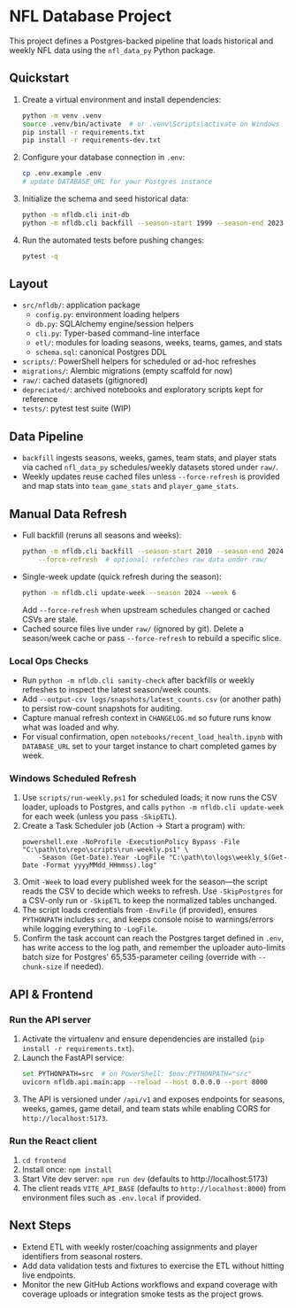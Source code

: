 # NFL Database Project

This project defines a Postgres-backed pipeline that loads historical and weekly NFL
data using the `nfl_data_py` Python package.

## Quickstart

1. Create a virtual environment and install dependencies:
   ```bash
   python -m venv .venv
   source .venv/bin/activate  # or .venv\Scripts\activate on Windows
   pip install -r requirements.txt
   pip install -r requirements-dev.txt
   ```
2. Configure your database connection in `.env`:
   ```bash
   cp .env.example .env
   # update DATABASE_URL for your Postgres instance
   ```
3. Initialize the schema and seed historical data:
   ```bash
   python -m nfldb.cli init-db
   python -m nfldb.cli backfill --season-start 1999 --season-end 2023
   ```
4. Run the automated tests before pushing changes:
   ```bash
   pytest -q
   ```

## Layout

- `src/nfldb/`: application package
  - `config.py`: environment loading helpers
  - `db.py`: SQLAlchemy engine/session helpers
  - `cli.py`: Typer-based command-line interface
  - `etl/`: modules for loading seasons, weeks, teams, games, and stats
  - `schema.sql`: canonical Postgres DDL
- `scripts/`: PowerShell helpers for scheduled or ad-hoc refreshes
- `migrations/`: Alembic migrations (empty scaffold for now)
- `raw/`: cached datasets (gitignored)
- `depreciated/`: archived notebooks and exploratory scripts kept for reference
- `tests/`: pytest test suite (WIP)

## Data Pipeline

- `backfill` ingests seasons, weeks, games, team stats, and player stats via cached
  `nfl_data_py` schedules/weekly datasets stored under `raw/`.
- Weekly updates reuse cached files unless `--force-refresh` is provided and map
  stats into `team_game_stats` and `player_game_stats`.

## Manual Data Refresh

- Full backfill (reruns all seasons and weeks):
  ```bash
  python -m nfldb.cli backfill --season-start 2010 --season-end 2024 \
      --force-refresh  # optional: refetches raw data under raw/
  ```
- Single-week update (quick refresh during the season):
  ```bash
  python -m nfldb.cli update-week --season 2024 --week 6
  ```
  Add `--force-refresh` when upstream schedules changed or cached CSVs are stale.
- Cached source files live under `raw/` (ignored by git). Delete a season/week cache
  or pass `--force-refresh` to rebuild a specific slice.

### Local Ops Checks
- Run `python -m nfldb.cli sanity-check` after backfills or weekly refreshes to inspect the latest season/week counts.
- Add `--output-csv logs/snapshots/latest_counts.csv` (or another path) to persist row-count snapshots for auditing.
- Capture manual refresh context in `CHANGELOG.md` so future runs know what was loaded and why.
- For visual confirmation, open `notebooks/recent_load_health.ipynb` with `DATABASE_URL` set to your target instance to chart completed games by week.

### Windows Scheduled Refresh

1. Use `scripts/run-weekly.ps1` for scheduled loads; it now runs the CSV loader, uploads to Postgres, and calls `python -m nfldb.cli update-week` for each week (unless you pass `-SkipETL`).
2. Create a Task Scheduler job (Action -> Start a program) with:
   ```text
   powershell.exe -NoProfile -ExecutionPolicy Bypass -File "C:\path\to\repo\scripts\run-weekly.ps1" \
       -Season (Get-Date).Year -LogFile "C:\path\to\logs\weekly_$(Get-Date -Format yyyyMMdd_HHmmss).log"
   ```
3. Omit `-Week` to load every published week for the season—the script reads the CSV to decide which weeks to refresh. Use `-SkipPostgres` for a CSV-only run or `-SkipETL` to keep the normalized tables unchanged.
4. The script loads credentials from `-EnvFile` (if provided), ensures `PYTHONPATH` includes `src`, and keeps console noise to warnings/errors while logging everything to `-LogFile`.
5. Confirm the task account can reach the Postgres target defined in `.env`, has write access to the log path, and remember the uploader auto-limits batch size for Postgres' 65,535-parameter ceiling (override with `--chunk-size` if needed).

## API & Frontend

### Run the API server
1. Activate the virtualenv and ensure dependencies are installed (`pip install -r
   requirements.txt`).
2. Launch the FastAPI service:
   ```bash
   set PYTHONPATH=src  # on PowerShell: $env:PYTHONPATH="src"
   uvicorn nfldb.api.main:app --reload --host 0.0.0.0 --port 8000
   ```
3. The API is versioned under `/api/v1` and exposes endpoints for seasons, weeks,
   games, game detail, and team stats while enabling CORS for
   `http://localhost:5173`.

### Run the React client
1. `cd frontend`
2. Install once: `npm install`
3. Start Vite dev server: `npm run dev` (defaults to http://localhost:5173)
4. The client reads `VITE_API_BASE` (defaults to `http://localhost:8000`) from
   environment files such as `.env.local` if provided.

## Next Steps

- Extend ETL with weekly roster/coaching assignments and player identifiers from
  seasonal rosters.
- Add data validation tests and fixtures to exercise the ETL without hitting live
  endpoints.
- Monitor the new GitHub Actions workflows and expand coverage with coverage
  uploads or integration smoke tests as the project grows.